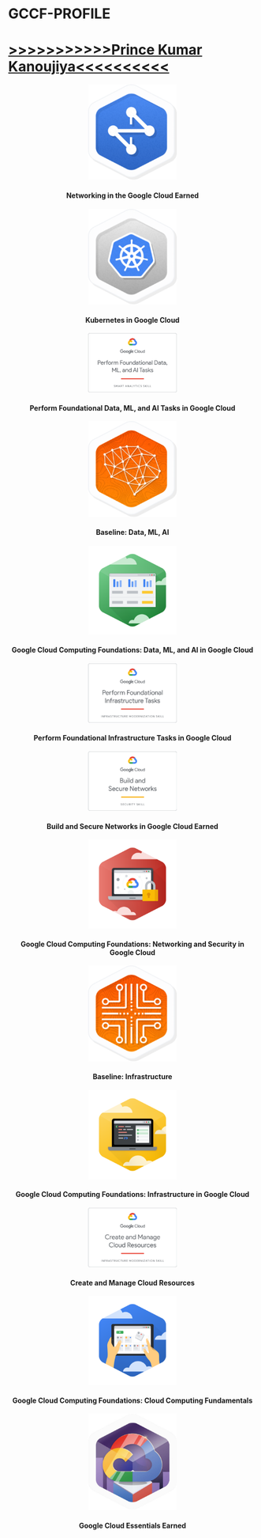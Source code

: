 # GCCF-PROFILE

[>>>>>>>>>>>Prince Kumar Kanoujiya<<<<<<<<<<](https://google.qwiklabs.com/public_profiles/59364957-9830-428c-807e-8b52f65a8227)
======================


  <div align="center">
  <a href="https://google.qwiklabs.com/public_profiles/59364957-9830-428c-807e-8b52f65a8227/badges/692574">
  <img src="./GCCF%20Profile_files/PU2aesDs1f6vq2e_gSWvkIn+q8i3yQYu3CTj3S9pjKI=" width="180px"><h4 align="inherit">
    </a>
    Networking in the Google Cloud Earned
  </h4>
  </div>
  
  <div align="center">
  <a href="https://google.qwiklabs.com/public_profiles/59364957-9830-428c-807e-8b52f65a8227/badges/687688">
  <img src="./GCCF%20Profile_files/t0mAYb9dBpyuPWwHBFQSo2aYPkq3SwYA3_aR51UWM94=" width="180px"><h4 align="inherit">
    </a>
    Kubernetes in Google Cloud
  </h4>
  </div>
  
  <div align="center">
  <a href="https://google.qwiklabs.com/public_profiles/59364957-9830-428c-807e-8b52f65a8227/badges/686069">
  <img src="./GCCF%20Profile_files/_9D4R4yvhkeW801_E2ryfwk0hLrPAI0XI85bSGOeFYY=" width="180px"><h4 align="inherit">
    </a>
    Perform Foundational Data, ML, and AI Tasks in Google Cloud
  </h4>
  </div>
  
 
 <div align="center">
  <a href="https://google.qwiklabs.com/public_profiles/59364957-9830-428c-807e-8b52f65a8227/badges/685611">
  <img src="./GCCF%20Profile_files/yeuwjjr8cqJ1UAd+oum2Tg27EcobxnBt5Q2r27cU5RU=" width="180px"><h4 align="inherit">
    </a>
    Baseline: Data, ML, AI
  </h4>
  </div>
  
  
  <div align="center">
  <a href="https://google.qwiklabs.com/public_profiles/59364957-9830-428c-807e-8b52f65a8227/badges/685610">
  <img src="./GCCF%20Profile_files/bKMXnuN1Wo3w4hZF7i1ULqUDgmLl0_u0oqGuwwHpz14=" width="180px"><h4 align="inherit">
    </a>
    Google Cloud Computing Foundations: Data, ML, and AI in Google Cloud
  </h4>
  </div>
  
  
  <div align="center">
  <a href="https://google.qwiklabs.com/public_profiles/59364957-9830-428c-807e-8b52f65a8227/badges/655433">
  <img src="./GCCF%20Profile_files/wgk4u0FK3ainv0MN7iNCAJMzISD9KUKBfwu7fSGI10I=" width="180px"><h4 align="inherit">
    </a>
    Perform Foundational Infrastructure Tasks in Google Cloud
  </h4>
  </div>
  
  <div align="center">
  <a href="https://google.qwiklabs.com/public_profiles/59364957-9830-428c-807e-8b52f65a8227/badges/655410">
  <img src="./GCCF%20Profile_files/peel_OhXDjYzRHwDhP10idNKeded0kvLdiqW0w1fz9k=" width="180px"><h4 align="inherit">
    </a>
    Build and Secure Networks in Google Cloud Earned
  </h4>
  </div>
  
  <div align="center">
  <a href="https://google.qwiklabs.com/public_profiles/59364957-9830-428c-807e-8b52f65a8227/badges/655396">
  <img src="./GCCF%20Profile_files/rfkv_ynHIhiZ9hVQQmsr3UrbWNATfTjIixKJNAMn3H0=" width="180px"><h4 align="inherit">
    </a>
    Google Cloud Computing Foundations: Networking and Security in Google Cloud
  </h4>
  </div>
  
  <div align="center">
  <a href="https://google.qwiklabs.com/public_profiles/59364957-9830-428c-807e-8b52f65a8227/badges/653417">
  <img src="./GCCF%20Profile_files/ojJQ2zzd_Aof9rwbMLAZm9V3IiK6WdPEJ_1GkOQuLPk=" width="180px"><h4 align="inherit">
    </a>
    Baseline: Infrastructure
  </h4>
  </div>
  
  
  <div align="center">
  <a href="https://google.qwiklabs.com/public_profiles/59364957-9830-428c-807e-8b52f65a8227/badges/646097">
  <img src="./GCCF%20Profile_files/F7qi2HODY9wgqWJL8SlTXnORq82TcqN5FzrkI+ivKsk=" width="180px"><h4 align="inherit">
    </a>
    Google Cloud Computing Foundations: Infrastructure in Google Cloud
  </h4>
  </div>
  
  
  <div align="center">
  <a href="https://google.qwiklabs.com/public_profiles/59364957-9830-428c-807e-8b52f65a8227/badges/630174">
  <img src="./GCCF%20Profile_files/oJ68YJxOAkrezBSWMLSdZpIYgr5Cu5mztWuM1n5in_s=" width="180px"><h4 align="inherit">
    </a>
    Create and Manage Cloud Resources
  </h4>
  </div>
  
  
  <div align="center">
  <a href="https://google.qwiklabs.com/public_profiles/59364957-9830-428c-807e-8b52f65a8227/badges/622068">
  <img src="./GCCF%20Profile_files/I_E9CkyHV0VmArybdpT6UzduIZOyJivGVr2rOPM__3A=" width="180px"><h4 align="inherit">
    </a>
    Google Cloud Computing Foundations: Cloud Computing Fundamentals
  </h4>
  </div>
  
  
  <div align="center">
  <a href="https://google.qwiklabs.com/public_profiles/59364957-9830-428c-807e-8b52f65a8227/badges/622052">
  <img src="./GCCF%20Profile_files/GHzcYBb00JYUF9Rgf3D9A4inwRHYnFtISMvcRlb_ClU=" width="180px"><h4 align="inherit">
    </a>
    Google Cloud Essentials Earned
  </h4>
  </div>
